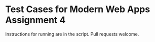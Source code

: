 # Test Cases for Modern Web Apps Assignment 4

Instructions for running are in the script. Pull requests welcome.
